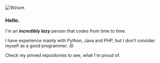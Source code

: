 ![Wzium](https://img.shields.io/badge/wzium-true-green)

### Hello.

I'm an ***incredibly lazy*** person that codes from time to time.

I have experience mainly with Python, Java and PHP, but I don't consider myself as a good programmer. :disappointed:

Check my pinned repositories to see, what I'm proud of.
